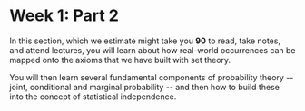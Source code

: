 # Week 1: Part 2

In this section, which we estimate might take you **90** to read, take notes, and attend lectures, you will learn about how real-world occurrences can be mapped onto the axioms that we have built with set theory. 

You will then learn several fundamental components of probability theory -- joint, conditional and marginal probability -- and then how to build these into the concept of statistical independence. 

